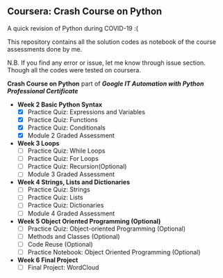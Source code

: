 Coursera: Crash Course on Python
----------------------------------

A quick revision of Python during COVID-19 :( 

This repository contains all the solution codes as notebook of the course assessments done by me.

N.B. If you find any error or issue, let me know through issue section. Though all the codes were tested on coursera. 

**Crash Course on Python** part of ***Google IT Automation with Python Professional Certificate***


  - **Week 2 Basic Python Syntax**    
    - [x] Practice Quiz: Expressions and Variables
    - [x] Practice Quiz: Functions
    - [x] Practice Quiz: Conditionals
    - [x] Module 2 Graded Assessment

  - **Week 3 Loops**
    - [ ] Practice Quiz: While Loops
    - [ ] Practice Quiz: For Loops
    - [ ] Practice Quiz: Recursion(Optional)
    - [ ] Module 3 Graded Assessment
    
  - **Week 4 Strings, Lists and Dictionaries**
    - [ ] Practice Quiz: Strings
    - [ ] Practice Quiz: Lists
    - [ ] Practice Quiz: Dictionaries
    - [ ] Module 4 Graded Assessment

  - **Week 5 Object Oriented Programming (Optional)**
    - [ ] Practice Quiz: Object-oriented Programming (Optional)
    - [ ] Methods and Classes (Optional)
    - [ ] Code Reuse (Optional)
    - [ ] Practice Notebook: Object Oriented Programming (Optional)

  - **Week 6 Final Project**
    - [ ] Final Project: WordCloud